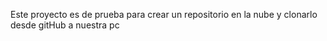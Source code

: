 Este proyecto es de prueba para crear un repositorio  en la nube
y clonarlo desde gitHub a nuestra pc
